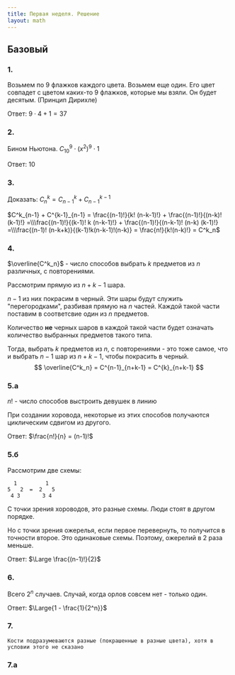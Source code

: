 ```yaml
---
title: Первая неделя. Решение
layout: math
---
```


## Базовый

### 1.

Возьмем по 9 флажков каждого цвета. Возьмем еще один. Его цвет совпадет с цветом каких-то 9 флажков, которые мы взяли. Он будет десятым. (Принцип Дирихле)

Ответ: $9⋅4+1=37$

### 2.

Бином Ньютона. $C^9_{10} ⋅ (x^2)^9 ⋅ 1$

Ответ: 10

### 3.

Доказать: $C^k_n = C^k_{n-1} + C^{k-1}_{n-1}$

$C^k_{n-1} + C^{k-1}_{n-1} = \frac{(n-1)!}{k! (n-k-1)!} + \frac{(n-1)!}{(n-k)! (k-1)!} =\\\frac{(n-1)!}{(k-1)! k (n-k-1)!} + \frac{(n-1)!}{(n-k-1)! (n-k) (k-1)!} =\\\frac{(n-1)! (n-k+k)}{(k-1)!k(n-k-1)!(n-k)} = \frac{n!}{k!(n-k)!} = C^k_n$

### 4.

$\overline{C^k_n}$ - число способов выбрать $k$ предметов из $n$ различных, с повторениями.

Рассмотрим прямую из $n+k-1$ шара. 

$n-1$ из них покрасим в черный. Эти шары будут служить "перегородками", разбивая прямую на $n$ частей. Каждой такой части поставим в соответсвие один из $n$ предметов. 

Количество **не** черных шаров в каждой такой части будет означать количество выбранных предметов такого типа.

Тогда, выбрать $k$ предметов из $n$, с повторениями - это тоже самое, что и выбрать $n-1$ шар из $n+k-1$, чтобы покрасить в черный.
$$
\overline{C^k_n} = C^{n-1}_{n+k-1} = C^{k}_{n+k-1}
$$

### 5.а

$n!$ - число способов выстроить девушек в линию

При создании хоровода, некоторые из этих способов получаются циклическим сдвигом из другого.

Ответ: $\frac{n!}{n} = (n-1)!$

### 5.б

Рассмотрим две схемы:

```
  1         1
5   2  =  2   5
 4 3       3 4
```

С точки зрения хороводов, это разные схемы. Люди стоят в другом порядке.

Но с точки зрения ожерелья, если первое перевернуть, то получится в точности второе. Это одинаковые схемы. Поэтому, ожерелий в 2 раза меньше.

Ответ: $\Large \frac{(n-1)!}{2}$ 

### 6.

Всего $2^n$ случаев. Случай, когда орлов совсем нет - только один.

Ответ: $\Large{1 - \frac{1}{2^n}}$

### 7.

```
Кости подразумеваются разные (покрашенные в разные цвета), хотя в условии этого не сказано
```

### 7.а

